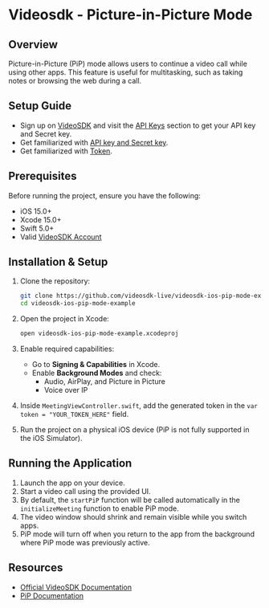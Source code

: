 # Videosdk - Picture-in-Picture Mode 

## Overview

Picture-in-Picture (PiP) mode allows users to continue a video call while using other apps. This feature is useful for multitasking, such as taking notes or browsing the web during a call.

## Setup Guide

- Sign up on [VideoSDK](https://app.videosdk.live/) and visit the [API Keys](https://app.videosdk.live/api-keys) section to get your API key and Secret key.
- Get familiarized with [API key and Secret key](https://docs.videosdk.live/ios/guide/video-and-audio-calling-api-sdk/signup-and-create-api).
- Get familiarized with [Token](https://docs.videosdk.live/ios/guide/video-and-audio-calling-api-sdk/server-setup).

## Prerequisites

Before running the project, ensure you have the following:
- iOS 15.0+
- Xcode 15.0+
- Swift 5.0+
- Valid [VideoSDK Account](https://app.videosdk.live/signup)

## Installation & Setup

1. Clone the repository:
   ```sh
   git clone https://github.com/videosdk-live/videosdk-ios-pip-mode-example.git
   cd videosdk-ios-pip-mode-example
   ```

2. Open the project in Xcode:
   ```sh
   open videosdk-ios-pip-mode-example.xcodeproj
   ```

3. Enable required capabilities:
   - Go to **Signing & Capabilities** in Xcode.
   - Enable **Background Modes** and check:
     - Audio, AirPlay, and Picture in Picture
     - Voice over IP

4. Inside `MeetingViewController.swift`, add the generated token in the `var token = "YOUR_TOKEN_HERE"` field.

5. Run the project on a physical iOS device (PiP is not fully supported in the iOS Simulator).

## Running the Application

1. Launch the app on your device.
2. Start a video call using the provided UI.
3. By default, the `startPiP` function will be called automatically in the `initializeMeeting` function to enable PiP mode.
4. The video window should shrink and remain visible while you switch apps.
5. PiP mode will turn off when you return to the app from the background where PiP mode was previously active.

## Resources
- [Official VideoSDK Documentation](https://docs.videosdk.live/ios/guide/video-and-audio-calling-api-sdk/concept-and-architecture)
- [PiP Documentation](https://docs.videosdk.live/ios/guide/video-and-audio-calling-api-sdk/render-media/picture-in-picture)
